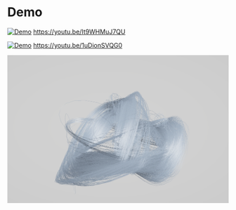 # Demo
[![Demo](https://img.youtube.com/vi/It9WHMuJ7QU/maxresdefault.jpg)](https://youtu.be/It9WHMuJ7QU)
https://youtu.be/It9WHMuJ7QU


[![Demo](https://img.youtube.com/vi/1uDionSVQG0/maxresdefault.jpg)](https://youtu.be/1uDionSVQG0)
https://youtu.be/1uDionSVQG0


![.](Docs/image.png)